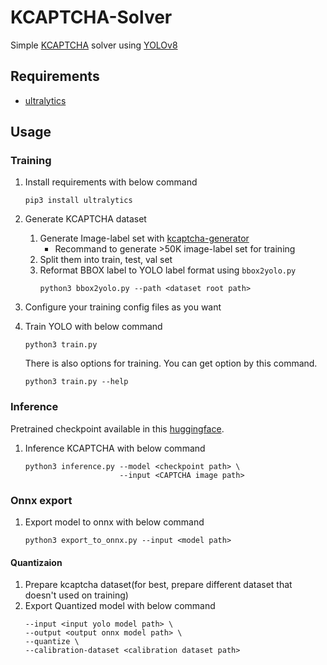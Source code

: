 # KCAPTCHA-Solver
Simple [KCAPTCHA](http://www.captcha.ru/en/kcaptcha/) solver using [YOLOv8](https://github.com/ultralytics/ultralytics)

## Requirements

- [ultralytics](https://pypi.org/project/ultralytics/)

## Usage

### Training

1. Install requirements with below command
    ```
    pip3 install ultralytics
    ```

2. Generate KCAPTCHA dataset
    1. Generate Image-label set with [kcaptcha-generator](https://github.com/ryanking13/kcaptcha-generator)
        - Recommand to generate >50K image-label set for training
    2. Split them into train, test, val set
    3. Reformat BBOX label to YOLO label format using `bbox2yolo.py`
        ```
        python3 bbox2yolo.py --path <dataset root path>
        ```

2. Configure your training config files as you want

2. Train YOLO with below command
    ```
    python3 train.py
    ```

    There is also options for training. You can get option by this command.

    ```
    python3 train.py --help
    ```

### Inference
Pretrained checkpoint available in this [huggingface](https://huggingface.co/UselessNerd/YOLO-V8-S-KCAPTCHA).
1. Inference KCAPTCHA with below command
    ```
    python3 inference.py --model <checkpoint path> \
                         --input <CAPTCHA image path>
    ```

### Onnx export
1. Export model to onnx with below command
    ```
    python3 export_to_onnx.py --input <model path>
    ```
#### Quantizaion
1. Prepare kcaptcha dataset(for best, prepare different dataset that doesn't used on training)
2. Export Quantized model with below command
    ```python3 python3 export_to_onnx.py \
    --input <input yolo model path> \
    --output <output onnx model path> \
    --quantize \
    --calibration-dataset <calibration dataset path>
    ```